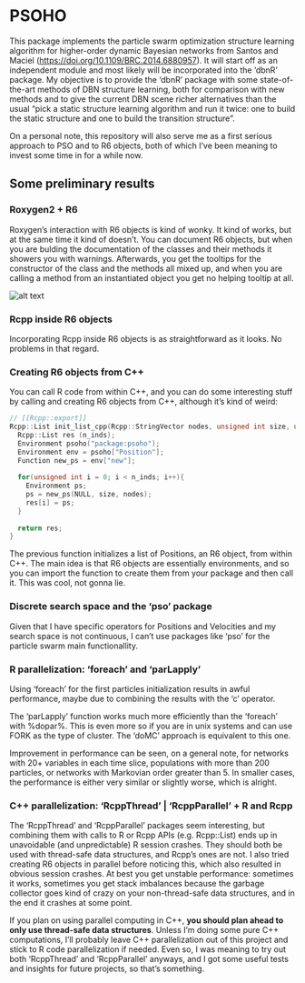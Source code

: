 
# PSOHO

This package implements the particle swarm optimization structure
learning algorithm for higher-order dynamic Bayesian networks from
Santos and Maciel (<https://doi.org/10.1109/BRC.2014.6880957>). It will
start off as an independent module and most likely will be incorporated
into the ‘dbnR’ package. My objective is to provide the ‘dbnR’ package
with some state-of-the-art methods of DBN structure learning, both for
comparison with new methods and to give the current DBN scene richer
alternatives than the usual “pick a static structure learning algorithm
and run it twice: one to build the static structure and one to build the
transition structure”.

On a personal note, this repository will also serve me as a first
serious approach to PSO and to R6 objects, both of which I’ve been
meaning to invest some time in for a while now.

## Some preliminary results

### Roxygen2 + R6

Roxygen’s interaction with R6 objects is kind of wonky. It kind of
works, but at the same time it kind of doesn’t. You can document R6
objects, but when you are bulding the documentation of the classes and
their methods it showers you with warnings. Afterwards, you get the
tooltips for the constructor of the class and the methods all mixed up,
and when you are calling a method from an instantiated object you get no
helping tooltip at all.

![alt
text](https://raw.githubusercontent.com/dkesada/psoho/master/media/r6_roxygen.png)

### Rcpp inside R6 objects

Incorporating Rcpp inside R6 objects is as straightforward as it looks.
No problems in that regard.

### Creating R6 objects from C++

You can call R code from within C++, and you can do some interesting
stuff by calling and creating R6 objects from C++, although it’s kind of
weird:

``` cpp
// [[Rcpp::export]]
Rcpp::List init_list_cpp(Rcpp::StringVector nodes, unsigned int size, unsigned int n_inds){
  Rcpp::List res (n_inds);
  Environment psoho("package:psoho");
  Environment env = psoho["Position"];
  Function new_ps = env["new"];
  
  for(unsigned int i = 0; i < n_inds; i++){
    Environment ps;
    ps = new_ps(NULL, size, nodes);
    res[i] = ps;
  }
  
  return res;
}
```

The previous function initializes a list of Positions, an R6 object,
from within C++. The main idea is that R6 objects are essentially
environments, and so you can import the function to create them from
your package and then call it. This was cool, not gonna lie.

### Discrete search space and the ‘pso’ package

Given that I have specific operators for Positions and Velocities and my
search space is not continuous, I can’t use packages like ‘pso’ for the
particle swarm main functionallity.

### R parallelization: ‘foreach’ and ‘parLapply’

Using ‘foreach’ for the first particles initialization results in awful
performance, maybe due to combining the results with the ‘c’ operator.

The ‘parLapply’ function works much more efficiently than the ‘foreach’
with %dopar%. This is even more so if you are in unix systems and can
use FORK as the type of cluster. The ‘doMC’ approach is equivalent to
this one.

Improvement in performance can be seen, on a general note, for networks
with 20+ variables in each time slice, populations with more than 200
particles, or networks with Markovian order greater than 5. In smaller
cases, the performance is either very similar or slightly worse, which
is alright.

### C++ parallelization: ‘RcppThread’ | ‘RcppParallel’ + R and Rcpp

The ‘RcppThread’ and ‘RcppParallel’ packages seem interesting, but
combining them with calls to R or Rcpp APIs (e.g. Rcpp::List) ends up in
unavoidable (and unpredictable) R session crashes. They should both be
used with thread-safe data structures, and Rcpp’s ones are not. I also
tried creating R6 objects in parallel before noticing this, which also
resulted in obvious session crashes. At best you get unstable
performance: sometimes it works, sometimes you get stack imbalances
because the garbage collector goes kind of crazy on your non-thread-safe
data structures, and in the end it crashes at some point.

If you plan on using parallel computing in C++, **you should plan ahead
to only use thread-safe data structures**. Unless I’m doing some pure
C++ computations, I’ll probably leave C++ parallelization out of this
project and stick to R code parallelization if needed. Even so, I was
meaning to try out both ‘RcppThread’ and ‘RcppParallel’ anyways, and I
got some useful tests and insights for future projects, so that’s
something.
